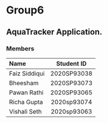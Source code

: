 # Group6

## AquaTracker Application. 

### Members

| Name  | Student ID  |
| :------------ |:---------------:|
| Faiz Siddiqui | 2020SP93038 |
| Bheesham | 2020SP93073 |
| Pawan Rathi | 2020SP93065 |
| Richa Gupta | 2020sp93074 |
| Vishali Seth | 2020sp93063 |
